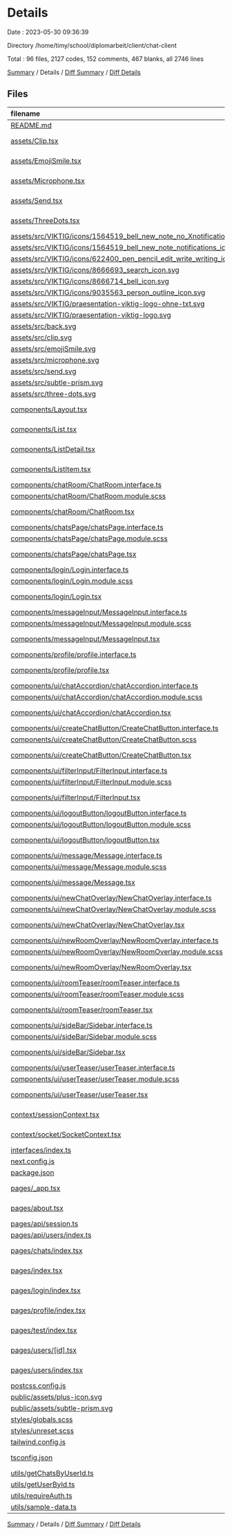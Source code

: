 # Details

Date : 2023-05-30 09:36:39

Directory /home/timy/school/diplomarbeit/client/chat-client

Total : 96 files,  2127 codes, 152 comments, 467 blanks, all 2746 lines

[Summary](results.md) / Details / [Diff Summary](diff.md) / [Diff Details](diff-details.md)

## Files
| filename | language | code | comment | blank | total |
| :--- | :--- | ---: | ---: | ---: | ---: |
| [README.md](/README.md) | Markdown | 29 | 0 | 20 | 49 |
| [assets/Clip.tsx](/assets/Clip.tsx) | TypeScript JSX | 9 | 0 | 1 | 10 |
| [assets/EmojiSmile.tsx](/assets/EmojiSmile.tsx) | TypeScript JSX | 18 | 0 | 1 | 19 |
| [assets/Microphone.tsx](/assets/Microphone.tsx) | TypeScript JSX | 9 | 0 | 3 | 12 |
| [assets/Send.tsx](/assets/Send.tsx) | TypeScript JSX | 15 | 0 | 1 | 16 |
| [assets/ThreeDots.tsx](/assets/ThreeDots.tsx) | TypeScript JSX | 8 | 0 | 1 | 9 |
| [assets/src/VIKTIG/icons/1564519_bell_new_note_no_XnotificationsX_icon.svg](/assets/src/VIKTIG/icons/1564519_bell_new_note_no_XnotificationsX_icon.svg) | XML | 18 | 1 | 1 | 20 |
| [assets/src/VIKTIG/icons/1564519_bell_new_note_notifications_icon.svg](/assets/src/VIKTIG/icons/1564519_bell_new_note_notifications_icon.svg) | XML | 17 | 1 | 1 | 19 |
| [assets/src/VIKTIG/icons/622400_pen_pencil_edit_write_writing_icon.svg](/assets/src/VIKTIG/icons/622400_pen_pencil_edit_write_writing_icon.svg) | XML | 17 | 1 | 1 | 19 |
| [assets/src/VIKTIG/icons/8666693_search_icon.svg](/assets/src/VIKTIG/icons/8666693_search_icon.svg) | XML | 9 | 1 | 1 | 11 |
| [assets/src/VIKTIG/icons/8666714_bell_icon.svg](/assets/src/VIKTIG/icons/8666714_bell_icon.svg) | XML | 9 | 1 | 1 | 11 |
| [assets/src/VIKTIG/icons/9035563_person_outline_icon.svg](/assets/src/VIKTIG/icons/9035563_person_outline_icon.svg) | XML | 20 | 1 | 1 | 22 |
| [assets/src/VIKTIG/praesentation-viktig-logo-ohne-txt.svg](/assets/src/VIKTIG/praesentation-viktig-logo-ohne-txt.svg) | XML | 17 | 1 | 1 | 19 |
| [assets/src/VIKTIG/praesentation-viktig-logo.svg](/assets/src/VIKTIG/praesentation-viktig-logo.svg) | XML | 28 | 1 | 1 | 30 |
| [assets/src/back.svg](/assets/src/back.svg) | XML | 2 | 0 | 0 | 2 |
| [assets/src/clip.svg](/assets/src/clip.svg) | XML | 4 | 0 | 1 | 5 |
| [assets/src/emojiSmile.svg](/assets/src/emojiSmile.svg) | XML | 13 | 0 | 1 | 14 |
| [assets/src/microphone.svg](/assets/src/microphone.svg) | XML | 4 | 0 | 1 | 5 |
| [assets/src/send.svg](/assets/src/send.svg) | XML | 10 | 0 | 1 | 11 |
| [assets/src/subtle-prism.svg](/assets/src/subtle-prism.svg) | XML | 1 | 0 | 0 | 1 |
| [assets/src/three-dots.svg](/assets/src/three-dots.svg) | XML | 3 | 0 | 1 | 4 |
| [components/Layout.tsx](/components/Layout.tsx) | TypeScript JSX | 20 | 0 | 6 | 26 |
| [components/List.tsx](/components/List.tsx) | TypeScript JSX | 16 | 0 | 4 | 20 |
| [components/ListDetail.tsx](/components/ListDetail.tsx) | TypeScript JSX | 12 | 0 | 5 | 17 |
| [components/ListItem.tsx](/components/ListItem.tsx) | TypeScript JSX | 15 | 0 | 5 | 20 |
| [components/chatRoom/ChatRoom.interface.ts](/components/chatRoom/ChatRoom.interface.ts) | TypeScript | 29 | 0 | 2 | 31 |
| [components/chatRoom/ChatRoom.module.scss](/components/chatRoom/ChatRoom.module.scss) | SCSS | 3 | 0 | 0 | 3 |
| [components/chatRoom/ChatRoom.tsx](/components/chatRoom/ChatRoom.tsx) | TypeScript JSX | 79 | 1 | 19 | 99 |
| [components/chatsPage/chatsPage.interface.ts](/components/chatsPage/chatsPage.interface.ts) | TypeScript | 3 | 0 | 0 | 3 |
| [components/chatsPage/chatsPage.module.scss](/components/chatsPage/chatsPage.module.scss) | SCSS | 0 | 0 | 1 | 1 |
| [components/chatsPage/chatsPage.tsx](/components/chatsPage/chatsPage.tsx) | TypeScript JSX | 34 | 3 | 6 | 43 |
| [components/login/Login.interface.ts](/components/login/Login.interface.ts) | TypeScript | 2 | 0 | 2 | 4 |
| [components/login/Login.module.scss](/components/login/Login.module.scss) | SCSS | 0 | 0 | 1 | 1 |
| [components/login/Login.tsx](/components/login/Login.tsx) | TypeScript JSX | 95 | 2 | 10 | 107 |
| [components/messageInput/MessageInput.interface.ts](/components/messageInput/MessageInput.interface.ts) | TypeScript | 4 | 0 | 1 | 5 |
| [components/messageInput/MessageInput.module.scss](/components/messageInput/MessageInput.module.scss) | SCSS | 0 | 0 | 1 | 1 |
| [components/messageInput/MessageInput.tsx](/components/messageInput/MessageInput.tsx) | TypeScript JSX | 88 | 6 | 13 | 107 |
| [components/profile/profile.interface.ts](/components/profile/profile.interface.ts) | TypeScript | 7 | 0 | 2 | 9 |
| [components/profile/profile.tsx](/components/profile/profile.tsx) | TypeScript JSX | 28 | 6 | 19 | 53 |
| [components/ui/chatAccordion/chatAccordion.interface.ts](/components/ui/chatAccordion/chatAccordion.interface.ts) | TypeScript | 6 | 0 | 1 | 7 |
| [components/ui/chatAccordion/chatAccordion.module.scss](/components/ui/chatAccordion/chatAccordion.module.scss) | SCSS | 41 | 2 | 6 | 49 |
| [components/ui/chatAccordion/chatAccordion.tsx](/components/ui/chatAccordion/chatAccordion.tsx) | TypeScript JSX | 74 | 3 | 13 | 90 |
| [components/ui/createChatButton/CreateChatButton.interface.ts](/components/ui/createChatButton/CreateChatButton.interface.ts) | TypeScript | 6 | 0 | 0 | 6 |
| [components/ui/createChatButton/CreateChatButton.scss](/components/ui/createChatButton/CreateChatButton.scss) | SCSS | 0 | 0 | 2 | 2 |
| [components/ui/createChatButton/CreateChatButton.tsx](/components/ui/createChatButton/CreateChatButton.tsx) | TypeScript JSX | 14 | 0 | 4 | 18 |
| [components/ui/filterInput/FilterInput.interface.ts](/components/ui/filterInput/FilterInput.interface.ts) | TypeScript | 4 | 0 | 2 | 6 |
| [components/ui/filterInput/FilterInput.module.scss](/components/ui/filterInput/FilterInput.module.scss) | SCSS | 0 | 0 | 1 | 1 |
| [components/ui/filterInput/FilterInput.tsx](/components/ui/filterInput/FilterInput.tsx) | TypeScript JSX | 17 | 1 | 5 | 23 |
| [components/ui/logoutButton/logoutButton.interface.ts](/components/ui/logoutButton/logoutButton.interface.ts) | TypeScript | 3 | 0 | 0 | 3 |
| [components/ui/logoutButton/logoutButton.module.scss](/components/ui/logoutButton/logoutButton.module.scss) | SCSS | 0 | 0 | 1 | 1 |
| [components/ui/logoutButton/logoutButton.tsx](/components/ui/logoutButton/logoutButton.tsx) | TypeScript JSX | 45 | 4 | 10 | 59 |
| [components/ui/message/Message.interface.ts](/components/ui/message/Message.interface.ts) | TypeScript | 6 | 0 | 1 | 7 |
| [components/ui/message/Message.module.scss](/components/ui/message/Message.module.scss) | SCSS | 6 | 0 | 0 | 6 |
| [components/ui/message/Message.tsx](/components/ui/message/Message.tsx) | TypeScript JSX | 21 | 0 | 4 | 25 |
| [components/ui/newChatOverlay/NewChatOverlay.interface.ts](/components/ui/newChatOverlay/NewChatOverlay.interface.ts) | TypeScript | 3 | 0 | 2 | 5 |
| [components/ui/newChatOverlay/NewChatOverlay.module.scss](/components/ui/newChatOverlay/NewChatOverlay.module.scss) | SCSS | 0 | 0 | 1 | 1 |
| [components/ui/newChatOverlay/NewChatOverlay.tsx](/components/ui/newChatOverlay/NewChatOverlay.tsx) | TypeScript JSX | 123 | 11 | 18 | 152 |
| [components/ui/newRoomOverlay/NewRoomOverlay.interface.ts](/components/ui/newRoomOverlay/NewRoomOverlay.interface.ts) | TypeScript | 2 | 0 | 3 | 5 |
| [components/ui/newRoomOverlay/NewRoomOverlay.module.scss](/components/ui/newRoomOverlay/NewRoomOverlay.module.scss) | SCSS | 0 | 0 | 1 | 1 |
| [components/ui/newRoomOverlay/NewRoomOverlay.tsx](/components/ui/newRoomOverlay/NewRoomOverlay.tsx) | TypeScript JSX | 11 | 1 | 4 | 16 |
| [components/ui/roomTeaser/roomTeaser.interface.ts](/components/ui/roomTeaser/roomTeaser.interface.ts) | TypeScript | 5 | 0 | 1 | 6 |
| [components/ui/roomTeaser/roomTeaser.module.scss](/components/ui/roomTeaser/roomTeaser.module.scss) | SCSS | 0 | 0 | 1 | 1 |
| [components/ui/roomTeaser/roomTeaser.tsx](/components/ui/roomTeaser/roomTeaser.tsx) | TypeScript JSX | 72 | 6 | 13 | 91 |
| [components/ui/sideBar/Sidebar.interface.ts](/components/ui/sideBar/Sidebar.interface.ts) | TypeScript | 6 | 0 | 3 | 9 |
| [components/ui/sideBar/Sidebar.module.scss](/components/ui/sideBar/Sidebar.module.scss) | SCSS | 0 | 0 | 1 | 1 |
| [components/ui/sideBar/Sidebar.tsx](/components/ui/sideBar/Sidebar.tsx) | TypeScript JSX | 22 | 0 | 6 | 28 |
| [components/ui/userTeaser/userTeaser.interface.ts](/components/ui/userTeaser/userTeaser.interface.ts) | TypeScript | 10 | 0 | 3 | 13 |
| [components/ui/userTeaser/userTeaser.module.scss](/components/ui/userTeaser/userTeaser.module.scss) | SCSS | 0 | 0 | 1 | 1 |
| [components/ui/userTeaser/userTeaser.tsx](/components/ui/userTeaser/userTeaser.tsx) | TypeScript JSX | 17 | 0 | 4 | 21 |
| [context/sessionContext.tsx](/context/sessionContext.tsx) | TypeScript JSX | 38 | 1 | 9 | 48 |
| [context/socket/SocketContext.tsx](/context/socket/SocketContext.tsx) | TypeScript JSX | 4 | 0 | 1 | 5 |
| [interfaces/index.ts](/interfaces/index.ts) | TypeScript | 4 | 5 | 2 | 11 |
| [next.config.js](/next.config.js) | JavaScript | 26 | 4 | 4 | 34 |
| [package.json](/package.json) | JSON | 34 | 0 | 1 | 35 |
| [pages/_app.tsx](/pages/_app.tsx) | TypeScript JSX | 13 | 2 | 3 | 18 |
| [pages/about.tsx](/pages/about.tsx) | TypeScript JSX | 11 | 0 | 3 | 14 |
| [pages/api/session.ts](/pages/api/session.ts) | TypeScript | 10 | 0 | 4 | 14 |
| [pages/api/users/index.ts](/pages/api/users/index.ts) | TypeScript | 13 | 0 | 4 | 17 |
| [pages/chats/index.tsx](/pages/chats/index.tsx) | TypeScript JSX | 20 | 1 | 6 | 27 |
| [pages/index.tsx](/pages/index.tsx) | TypeScript JSX | 17 | 0 | 5 | 22 |
| [pages/login/index.tsx](/pages/login/index.tsx) | TypeScript JSX | 15 | 19 | 8 | 42 |
| [pages/profile/index.tsx](/pages/profile/index.tsx) | TypeScript JSX | 16 | 1 | 7 | 24 |
| [pages/test/index.tsx](/pages/test/index.tsx) | TypeScript JSX | 17 | 24 | 7 | 48 |
| [pages/users/[id].tsx](/pages/users/%5Bid%5D.tsx) | TypeScript JSX | 45 | 8 | 9 | 62 |
| [pages/users/index.tsx](/pages/users/index.tsx) | TypeScript JSX | 26 | 3 | 6 | 35 |
| [postcss.config.js](/postcss.config.js) | JavaScript | 6 | 0 | 1 | 7 |
| [public/assets/plus-icon.svg](/public/assets/plus-icon.svg) | XML | 3 | 0 | 1 | 4 |
| [public/assets/subtle-prism.svg](/public/assets/subtle-prism.svg) | XML | 1 | 0 | 0 | 1 |
| [styles/globals.scss](/styles/globals.scss) | SCSS | 224 | 11 | 59 | 294 |
| [styles/unreset.scss](/styles/unreset.scss) | SCSS | 225 | 11 | 56 | 292 |
| [tailwind.config.js](/tailwind.config.js) | JavaScript | 52 | 1 | 2 | 55 |
| [tsconfig.json](/tsconfig.json) | JSON with Comments | 30 | 0 | 1 | 31 |
| [utils/getChatsByUserId.ts](/utils/getChatsByUserId.ts) | TypeScript | 26 | 0 | 5 | 31 |
| [utils/getUserById.ts](/utils/getUserById.ts) | TypeScript | 25 | 0 | 5 | 30 |
| [utils/requireAuth.ts](/utils/requireAuth.ts) | TypeScript | 10 | 6 | 7 | 23 |
| [utils/sample-data.ts](/utils/sample-data.ts) | TypeScript | 7 | 1 | 2 | 10 |

[Summary](results.md) / Details / [Diff Summary](diff.md) / [Diff Details](diff-details.md)